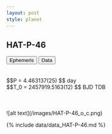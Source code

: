 ```yaml
---
layout: post
style: planet
---
```

<script src="../js/planets.js"></script>

## HAT-P-46

<!-- Tab links -->
<div class="tab">
<button class="tablinks" onclick="openCity(event, 'Ephemeris')">Ephemeris</button>
<button class="tablinks" onclick="openCity(event, 'Data')">Data</button>
</div>

<!-- Tab content -->
<div id="Ephemeris" class="tabcontent" markdown="1">
<br/><br/>
$$P = 4.463137(25) $$ day <br/>
$$T_0 = 2457919.5163(12) $$ BJD TDB
<br/><br/>
<br/><br/>
![alt text](/images/HAT-P-46_o_c.png)
</div>


<div id="Data" class="tabcontent" markdown="1">

{% include data/data_HAT-P-46.md %}

</div>
